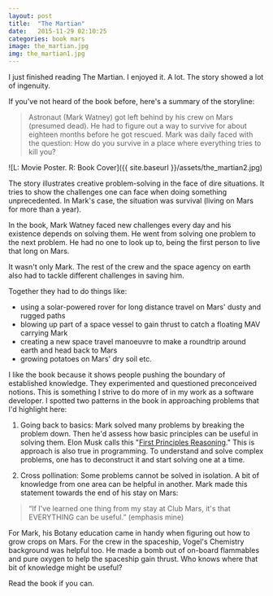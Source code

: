 ```yaml
---
layout: post
title:  "The Martian"
date:   2015-11-29 02:10:25
categories: book mars
image: the_martian.jpg
img: the_martian1.jpg
---
```


I just finished reading The Martian. I enjoyed it. A lot. The story showed a lot of ingenuity.

If you've not heard of the book before, here's a summary of the storyline:

> Astronaut (Mark Watney) got left behind by his crew on Mars (presumed dead). He had to figure out a way to survive for about eighteen months before he got rescued. Mark was daily faced with the question: How do you survive in a place where everything tries to kill you?

![L: Movie Poster. R: Book Cover]({{ site.baseurl }}/assets/the_martian2.jpg)

The story illustrates creative problem-solving in the face of dire situations. It tries to show the challenges one can face when doing something unprecedented. In Mark's case, the situation was survival (living on Mars for more than a year).

In the book, Mark Watney faced new challenges every day and his existence depends on solving them. He went from solving one problem to the next problem. He had no one to look up to, being the first person to live that long on Mars.

It wasn't only Mark. The rest of the crew and the space agency on earth also had to tackle different challenges in saving him. 

Together they had to do things like: 

- using a solar-powered rover for long distance travel on Mars' dusty and rugged paths
- blowing up part of a space vessel to gain thrust to catch a floating MAV carrying Mark 
- creating a new space travel manoeuvre to  make a roundtrip around earth and head back to Mars
- growing potatoes on Mars' dry soil etc.

I like the book because it shows people pushing the boundary of established knowledge. They experimented and questioned preconceived notions. This is something I strive to do more of in my work as a software developer. I spotted two patterns in the book in approaching problems that I'd highlight here:

1. Going back to basics: Mark solved many problems by breaking the problem down. Then he'd assess how basic principles can be useful in solving them. Elon Musk calls this "[First Principles Reasoning]." This is approach is also true in programming. To understand and solve complex problems, one has to deconstruct it and start solving one at a time. 

2. Cross pollination: Some problems cannot be solved in isolation. A bit of knowledge from one area can be helpful in another. Mark made this statement towards the end of his stay on Mars:
> “If I've learned one thing from my stay at Club Mars, it's that EVERYTHING can be useful.”
(emphasis mine)

For Mark, his Botany education came in handy when figuring out how to grow crops on Mars. For the crew in the spaceship, Vogel's Chemistry background was helpful too. He made a bomb out of on-board flammables and pure oxygen to help the spaceship gain thrust. Who knows where that bit of knowledge might be useful?

Read the book if you can.

[First Principles Reasoning]: https://youtu.be/IgKWPdJWuBQ?t=19m35s
